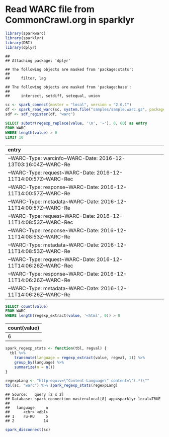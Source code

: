 Read WARC file from CommonCrawl.org in sparklyr
================

``` r
library(sparkwarc)
library(sparklyr)
library(DBI)
library(dplyr)
```

    ## 
    ## Attaching package: 'dplyr'

    ## The following objects are masked from 'package:stats':
    ## 
    ##     filter, lag

    ## The following objects are masked from 'package:base':
    ## 
    ##     intersect, setdiff, setequal, union

``` r
sc <- spark_connect(master = "local", version = "2.0.1")
df <- spark_read_warc(sc, system.file("samples/sample.warc.gz", package = "sparkwarc"))
sdf <- sdf_register(df, "warc")
```

``` sql
SELECT substr(regexp_replace(value, '\n', '~'), 0, 60) as entry
FROM WARC
WHERE length(value) > 0
LIMIT 10
```

| entry                                                        |
|:-------------------------------------------------------------|
| ~WARC-Type: warcinfo~WARC-Date: 2016-12-13T03:16:04Z~WARC-Re |
| ~WARC-Type: request~WARC-Date: 2016-12-11T14:00:57Z~WARC-Rec |
| ~WARC-Type: response~WARC-Date: 2016-12-11T14:00:57Z~WARC-Re |
| ~WARC-Type: metadata~WARC-Date: 2016-12-11T14:00:57Z~WARC-Re |
| ~WARC-Type: request~WARC-Date: 2016-12-11T14:08:53Z~WARC-Rec |
| ~WARC-Type: response~WARC-Date: 2016-12-11T14:08:53Z~WARC-Re |
| ~WARC-Type: metadata~WARC-Date: 2016-12-11T14:08:53Z~WARC-Re |
| ~WARC-Type: request~WARC-Date: 2016-12-11T14:06:26Z~WARC-Rec |
| ~WARC-Type: response~WARC-Date: 2016-12-11T14:06:26Z~WARC-Re |
| ~WARC-Type: metadata~WARC-Date: 2016-12-11T14:06:26Z~WARC-Re |

``` sql
SELECT count(value)
FROM WARC
WHERE length(regexp_extract(value, '<html', 0)) > 0
```

| count(value) |
|:-------------|
| 6            |

``` r
spark_regexp_stats <- function(tbl, regval) {
  tbl %>%
    transmute(language = regexp_extract(value, regval, 1)) %>%
    group_by(language) %>%
    summarize(n = n())
}
```

``` r
regexpLang <- "http-equiv=\"Content-Language\" content=\"(.*)\""
tbl(sc, "warc") %>% spark_regexp_stats(regexpLang)
```

    ## Source:   query [2 x 2]
    ## Database: spark connection master=local[8] app=sparklyr local=TRUE
    ## 
    ##   language     n
    ##      <chr> <dbl>
    ## 1    ru-RU     5
    ## 2             14

``` r
spark_disconnect(sc)
```
